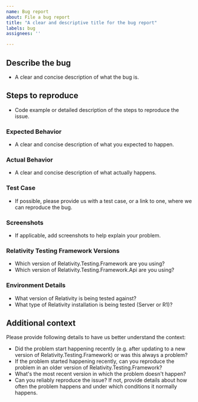 ```yaml
---
name: Bug report
about: File a bug report
title: "A clear and descriptive title for the bug report"
labels: bug
assignees: ''

---
```


## Describe the bug

* A clear and concise description of what the bug is.

## Steps to reproduce

* Code example or detailed description of the steps to reproduce the issue.

### Expected Behavior

* A clear and concise description of what you expected to happen.

### Actual Behavior

* A clear and concise description of what actually happens.

### Test Case

* If possible, please provide us with a test case, or a link to one, where we can reproduce the bug.

### Screenshots

* If applicable, add screenshots to help explain your problem.

### Relativity Testing Framework Versions

* Which version of Relativity.Testing.Framework are you using?
* Which version of Relativity.Testing.Framework.Api are you using?

### Environment Details

* What version of Relativity is being tested against?
* What type of Relativity installation is being tested (Server or R1)?

## Additional context

Please provide following details to have us better understand the context:
* Did the problem start happening recently (e.g. after updating to a new version of Relativity.Testing.Framework) or was this always a problem?
* If the problem started happening recently, can you reproduce the problem in an older version of Relativity.Testing.Framework? 
* What's the most recent version in which the problem doesn't happen?
* Can you reliably reproduce the issue? If not, provide details about how often the problem happens and under which conditions it normally happens.
